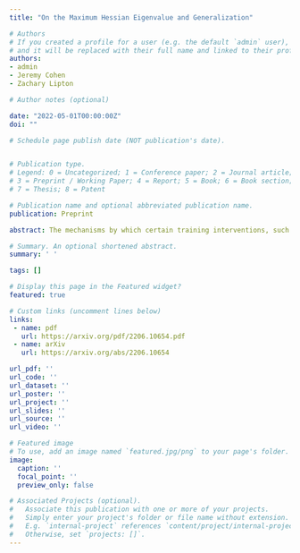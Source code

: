 ```yaml
---
title: "On the Maximum Hessian Eigenvalue and Generalization"

# Authors
# If you created a profile for a user (e.g. the default `admin` user), write the username (folder name) here 
# and it will be replaced with their full name and linked to their profile.
authors:
- admin
- Jeremy Cohen
- Zachary Lipton

# Author notes (optional)

date: "2022-05-01T00:00:00Z"
doi: ""

# Schedule page publish date (NOT publication's date).


# Publication type.
# Legend: 0 = Uncategorized; 1 = Conference paper; 2 = Journal article;
# 3 = Preprint / Working Paper; 4 = Report; 5 = Book; 6 = Book section;
# 7 = Thesis; 8 = Patent

# Publication name and optional abbreviated publication name.
publication: Preprint

abstract: The mechanisms by which certain training interventions, such as increasing learning rates and applying batch normalization, improve the generalization of deep networks remains a mystery. Prior works have speculated that “flatter” solutions generalize better than “sharper” solutions to unseen data, motivating several metrics for measuring flatness (particularly $\lambda_{max}$, the largest eigenvalue of the Hessian of the loss); and algorithms, such as Sharpness-Aware Minimization (SAM) [1], that directly optimize for flatness. Other works question the link between $\lambda_{max}$ and generalization. In this paper, we present findings that call $\lambda_{max}$’s influence on generalization further into question. We show that (1) while larger learning rates reduce $\lambda_{max}$ for all batch sizes, generalization benefits sometimes vanish at larger batch sizes; (2) by scaling batch size and learning rate simultaneously, we can change $\lambda_{max}$ without affecting generalization; (3) while SAM produces smaller $\lambda_{max}$ for all batch sizes, generalization benefits (also) vanish with larger batch sizes; (4) for dropout, excessively high dropout probabilities can degrade generalization, even as they promote smaller $\lambda_{max}$; and (5) while batch-normalization does not consistently produce smaller $\lambda_{max}$, it nevertheless confers generalization benefits. While our experiments affirm the generalization benefits of large learning rates and SAM for minibatch SGD, the GD-SGD discrepancy demonstrates limits to $\lambda_{max}$’s ability to explain generalization in neural networks.

# Summary. An optional shortened abstract.
summary: ' '

tags: []

# Display this page in the Featured widget?
featured: true

# Custom links (uncomment lines below)
links:
 - name: pdf
   url: https://arxiv.org/pdf/2206.10654.pdf
 - name: arXiv
   url: https://arxiv.org/abs/2206.10654

url_pdf: ''
url_code: ''
url_dataset: ''
url_poster: ''
url_project: ''
url_slides: ''
url_source: ''
url_video: ''

# Featured image
# To use, add an image named `featured.jpg/png` to your page's folder. 
image:
  caption: ''
  focal_point: ''
  preview_only: false

# Associated Projects (optional).
#   Associate this publication with one or more of your projects.
#   Simply enter your project's folder or file name without extension.
#   E.g. `internal-project` references `content/project/internal-project/index.md`.
#   Otherwise, set `projects: []`.
---
```

